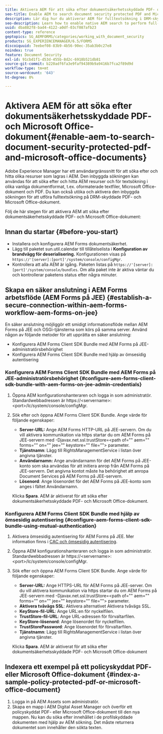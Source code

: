 ```yaml
---
title: Aktivera AEM för att söka efter dokumentsäkerhetsskyddade PDF- och Microsoft Office-dokument
seo-title: Enable AEM to search document security protected PDF and Microsoft Office documents
description: Lär dig hur du aktiverar AEM för fulltextsökning i DRM-skyddade PDF-dokument.
seo-description: Learn how to enable native AEM search to perform full-text search on DRM protected PDF documents.
uuid: dba882f8-bad4-4122-a0df-03cf087afb23
content-type: reference
geptopics: SG_AEMFORMS/categories/working_with_document_security
products: SG_EXPERIENCEMANAGER/6.5/FORMS
discoiquuid: 7eebef08-83b9-4b56-90ec-35ab3b0c27e8
noindex: true
feature: Document Security
exl-id: 91cbd1f1-d53d-455b-8d2c-6918b521db81
source-git-commit: b220adf6fa3e9faf94389b9a9416b7fca2f89d9d
workflow-type: tm+mt
source-wordcount: '643'
ht-degree: 0%

---
```


# Aktivera AEM för att söka efter dokumentsäkerhetsskyddade PDF- och Microsoft Office-dokument{#enable-aem-to-search-document-security-protected-pdf-and-microsoft-office-documents}

Adobe Experience Manager har ett användargränssnitt för att söka efter och hitta olika resurser som lagras i AEM. Den inbyggda sökningen kan användas för att söka efter och hitta AEM resurser och för textsökning i olika vanliga dokumentformat, t.ex. oformaterade textfiler, Microsoft Office-dokument och PDF. Du kan också utöka och aktivera den inbyggda sökningen för att utföra fulltextsökning på DRM-skyddade PDF- och Microsoft Office-dokument.

Följ de här stegen för att aktivera AEM att söka efter dokumentsäkerhetsskyddade PDF- och Microsoft Office-dokument:

## Innan du startar {#before-you-start}

* Installera och konfigurera AEM Forms dokumentsäkerhet.
* Lägg till paketet sun.util.calendar till tillåtelselista i **Konfiguration av brandvägg för deserialisering.** Konfigurationen visas på `https://'[server]:[port]'/system/console/configMgr`.
* Kontrollera att alla AEM är igång. Paketen listas på `https://'[server]:[port]'/system/console/bundles`. Om alla paket inte är aktiva väntar du och kontrollerar paketens status efter några minuter.

## Skapa en säker anslutning i AEM Forms arbetsflöde (AEM Forms på JEE) {#establish-a-secure-connection-within-aem-forms-workflow-aem-forms-on-jee}

En säker anslutning möjliggör ett smidigt informationsflöde mellan AEM Forms på JEE och OSGi-tjänsterna som körs på samma server. Använd någon av följande metoder för att upprätta en säker anslutning:

* Konfigurera AEM Forms Client SDK Bundle med AEM Forms på JEE-administratörsbehörighet
* Konfigurera AEM Forms Client SDK Bundle med hjälp av ömsesidig autentisering

### Konfigurera AEM Forms Client SDK Bundle med AEM Forms på JEE-administratörsbehörighet {#configure-aem-forms-client-sdk-bundle-with-aem-forms-on-jee-admin-credentials}

1. Öppna AEM konfigurationshanteraren och logga in som administratör. Standardwebbadressen är https://&lt;servername>:&lt;port>/lc/system/console/configMgr.
1. Sök efter och öppna AEM Forms Client SDK Bundle. Ange värde för följande egenskaper:

   * **Server-URL:** Ange AEM Forms HTTP-URL på JEE-servern. Om du vill aktivera kommunikation via https startar du om AEM Forms på JEE-servern med -Djavax.net.ssl.trustStore=&lt;path of=&quot;&quot; aem=&quot;&quot; forms=&quot;&quot; on=&quot;&quot; jee=&quot;&quot; keystore=&quot;&quot; file=&quot;&quot;> parameter.
   * **Tjänstnamn**: Lägg till RightsManagementService i listan över angivna tjänster.
   * **Användarnamn:** Ange användarnamn för det AEM Forms på JEE-konto som ska användas för att initiera anrop från AEM Forms på JEE-servern. Det angivna kontot måste ha behörighet att anropa Document Services på AEM Forms på JEE-servern.
   * **Lösenord**: Ange lösenordet för det AEM Forms på JEE-konto som anges i fältet Användarnamn.

   Klicka **Spara**. AEM är aktiverat för att söka efter dokumentsäkerhetsskyddade PDF- och Microsoft Office-dokument.

### Konfigurera AEM Forms Client SDK Bundle med hjälp av ömsesidig autentisering {#configure-aem-forms-client-sdk-bundle-using-mutual-authentication}

1. Aktivera ömsesidig autentisering för AEM Forms på JEE. Mer information finns i [CAC och ömsesidig autentisering](https://helpx.adobe.com/livecycle/kb/cac-mutual-authentication.html).
1. Öppna AEM konfigurationshanteraren och logga in som administratör. Standardwebbadressen är https://&lt;servername>:&lt;port>/lc/system/console/configMgr.
1. Sök efter och öppna AEM Forms Client SDK Bundle. Ange värde för följande egenskaper:

   * **Server-URL:** Ange HTTPS-URL för AEM Forms på JEE-server. Om du vill aktivera kommunikation via https startar du om AEM Forms på JEE-servern med -Djavax.net.ssl.trustStore=&lt;path of=&quot;&quot; aem=&quot;&quot; forms=&quot;&quot; on=&quot;&quot; jee=&quot;&quot; keystore=&quot;&quot; file=&quot;&quot;> parameter.
   * **Aktivera tvåvägs SSL**: Aktivera alternativet Aktivera tvåvägs SSL.
   * **KeyStore-fil-URL**: Ange URL:en för nyckelfilen.
   * **TrustStore-fil-URL**: Ange URL-adressen för förvaltarfilen.
   * **KeyStore-lösenord**: Ange lösenordet för nyckelfilen.
   * **TrustStorePassword**: Ange lösenordet för förvaltarfilen.
   * **Tjänstnamn**: Lägg till RightsManagementService i listan över angivna tjänster.

   Klicka **Spara**. AEM är aktiverat för att söka efter dokumentsäkerhetsskyddade PDF- och Microsoft Office-dokument

## Indexera ett exempel på ett policyskyddat PDF- eller Microsoft Office-dokument {#index-a-sample-policy-protected-pdf-or-microsoft-office-document}

1. Logga in på AEM Assets som administratör.
1. Skapa en mapp i AEM Digital Asset Manager och överför ett policyskyddat PDF- eller Microsoft Office-dokument till den nya mappen. Nu kan du söka efter innehållet i de profilskyddade dokumenten med hjälp av AEM sökning. Det måste returnera dokumentet som innehåller den sökta texten.
